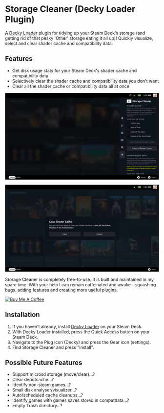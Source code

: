# Storage Cleaner (Decky Loader Plugin)

A [Decky Loader](https://github.com/SteamDeckHomebrew/decky-loader) plugin for tidying up your Steam Deck's storage (and getting rid of that pesky 'Other' storage eating it all up)! Quickly visualize, select and clear shader cache and compatibility data.

## Features

- Get disk usage stats for your Steam Deck's shader cache and compatibility data
- Selectively clear the shader cache and compatibility data you don't want
- Clear all the shader cache or compatibility data all at once

![](assets/Screenshot-1.png)

![](assets/Screenshot-2.png)

Storage Cleaner is completely free-to-use. It is built and maintained in my spare time. With your help I can remain caffeinated and awake - squashing bugs, adding features and creating more useful plugins.

<a href="https://www.buymeacoffee.com/mcarlucci" target="_blank"><img src="https://cdn.buymeacoffee.com/buttons/default-orange.png" alt="Buy Me A Coffee" height="41" width="174"></a>

## Installation

1. If you haven't already, install [Decky Loader](https://deckbrew.xyz/) on your Steam Deck.
2. With Decky Loader installed, press the Quick Access button on your Steam Deck.
3. Navigate to the Plug icon (Decky) and press the Gear icon (settings).
4. Find Storage Cleaner and press "Install".

## Possible Future Features

- Support microsd storage (move/clear)...?
- Clear depotcache...?
- Identify non-steam games...?
- Small disk analyser/visualizer...?
- Auto/scheduled cache cleanups...?
- Identify games with games saves stored in compatdata...?
- Empty Trash directory...?
